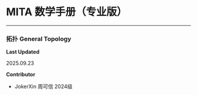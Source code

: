 # MITA 数学手册（专业版）

---

### 拓扑 General Topology

**Last Updated**

2025.09.23

**Contributor**

- JokerXin 周可信 2024级
